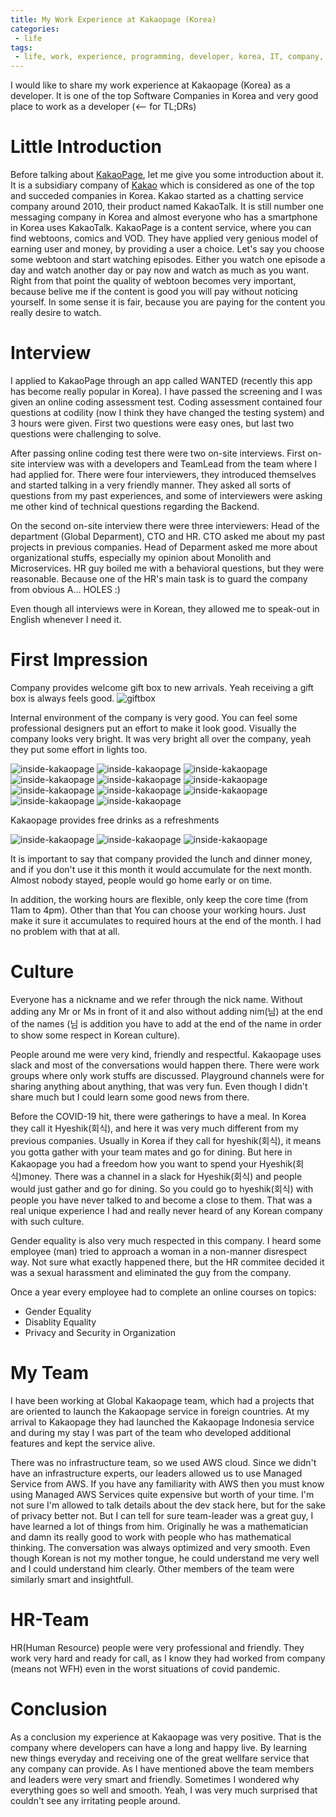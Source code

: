 ```yaml
---
title: My Work Experience at Kakaopage (Korea)
categories:
 - life
tags:
 - life, work, experience, programming, developer, korea, IT, company, microservice, monolithic, kakaopage, kakao, subsidiary company
---
```


I would like to share my work experience at Kakaopage (Korea) as a developer. It is one of the top Software Companies in Korea and very good place to work as a developer (<-- for TL;DRs)

# Little Introduction
Before talking about [KakaoPage](https://www.kakaocorp.com/service/KakaoPage?lang=en), let me give you some introduction about it. It is a subsidiary company of [Kakao](https://en.wikipedia.org/wiki/Kakao) which is considered as one of the top and succeded companies in Korea. Kakao started as a chatting service company around 2010, their product named KakaoTalk. It is still number one messaging company in Korea and almost everyone who has a smartphone in Korea uses KakaoTalk. KakaoPage is a content service, where you can find webtoons, comics and VOD. They have applied very genious model of earning user and money, by providing a user a choice. Let's say you choose some webtoon and start watching episodes. Either you watch one episode a day and watch another day or pay now and watch as much as you want. Right from that point the quality of webtoon becomes very important, because belive me if the content is good you will pay without noticing yourself. In some sense it is fair, because you are paying for the content you really desire to watch.

# Interview
I applied to KakaoPage through an app called WANTED (recently this app has become really popular in Korea). I have passed the screening and I was given an online coding assessment test. Coding assessment contained four questions at codility (now I think they have changed the testing system) and 3 hours were given. First two questions were easy ones, but last two questions were challenging to solve.

After passing online coding test there were two on-site interviews. First on-site interview was with a developers and TeamLead from the team where I had applied for. There were four interviewers, they introduced themselves and started talking in a very friendly manner. They asked all sorts of questions from my past experiences, and some of interviewers were asking me other kind of technical questions regarding the Backend.

On the second on-site interview there were three interviewers: Head of the department (Global Deparment), CTO and HR. CTO asked me about my past projects in previous companies. Head of Deparment asked me more about organizational stuffs, especially my opinion about Monolith and Microservices. HR guy boiled me with a behavioral questions, but they were reasonable. Because one of the HR's main task is to guard the company from obvious A... HOLES :)

Even though all interviews were in Korean, they allowed me to speak-out in English whenever I need it.

# First Impression
Company provides welcome gift box to new arrivals. Yeah receiving a gift box is always feels good. 
![giftbox](/assets/2020/kakaopage/giftbox.jpg)

Internal environment of the company is very good. You can feel some professional designers put an effort to make it look good. Visually the company looks very bright. It was very bright all over the company, yeah they put some effort in lights too.

![inside-kakaopage](/assets/2020/kakaopage/inside-kakaopage-0.jpg)
![inside-kakaopage](/assets/2020/kakaopage/inside-kakaopage-1.jpg)
![inside-kakaopage](/assets/2020/kakaopage/inside-kakaopage-2.jpg)
![inside-kakaopage](/assets/2020/kakaopage/inside-kakaopage-3.jpg)
![inside-kakaopage](/assets/2020/kakaopage/inside-kakaopage-4.jpg)
![inside-kakaopage](/assets/2020/kakaopage/inside-kakaopage-5.jpg)
![inside-kakaopage](/assets/2020/kakaopage/inside-kakaopage-6.jpg)
![inside-kakaopage](/assets/2020/kakaopage/inside-kakaopage-7.jpg)
![inside-kakaopage](/assets/2020/kakaopage/inside-kakaopage-8.jpg)
![inside-kakaopage](/assets/2020/kakaopage/inside-kakaopage-9.jpg)
![inside-kakaopage](/assets/2020/kakaopage/inside-kakaopage-10.jpg)

Kakaopage provides free drinks as a refreshments

![inside-kakaopage](/assets/2020/kakaopage/freedrinks-kakaopage-1.jpg)
![inside-kakaopage](/assets/2020/kakaopage/freedrinks-kakaopage-2.jpg)
![inside-kakaopage](/assets/2020/kakaopage/freedrinks-kakaopage-3.jpg)

It is important to say that company provided the lunch and dinner money, and if you don't use it this month it would accumulate for the next month. Almost nobody stayed, people would go home early or on time.

In addition, the working hours are flexible, only keep the core time (from 11am to 4pm). Other than that You can choose your working hours. Just make it sure it accumulates to required hours at the end of the month. I had no problem with that at all.

# Culture
Everyone has a nickname and we refer through the nick name. Without adding any Mr or Ms in front of it and also without adding nim(님) at the end of the names (님 is addition you have to add at the end of the name in order to show some respect in Korean culture).

People around me were very kind, friendly and respectful. Kakaopage uses slack and most of the conversations would happen there. There were work groups where only work stuffs are discussed. Playground channels were for sharing anything about anything, that was very fun. Even though I didn't share much but I could learn some good news from there.

Before the COVID-19 hit, there were gatherings to have a meal. In Korea they call it Hyeshik(회식), and here it was very much different from my previous companies. Usually in Korea if they call for hyeshik(회식), it means you gotta gather with your team mates and go for dining. But here in Kakaopage you had a freedom how you want to spend your Hyeshik(회식)money. There was a channel in a slack for Hyeshik(회식) and people would just gather and go for dining. So you could go to hyeshik(회식) with people you have never talked to and become a close to them. That was a real unique experience I had and really never heard of any Korean company with such culture.

Gender equality is also very much respected in this company. I heard some employee (man) tried to approach a woman in a non-manner disrespect way. Not sure what exactly happened there, but the HR commitee decided it was a sexual harassment and eliminated the guy from the company. 

Once a year every employee had to complete an online courses on topics: 
- Gender Equality
- Disablity Equality
- Privacy and Security in Organization

# My Team
I have been working at Global Kakaopage team, which had a projects that are oriented to launch the Kakaopage service in foreign countries. At my arrival to Kakaopage they had launched the Kakaopage Indonesia service and during my stay I was part of the team who developed additional features and kept the service alive. 

There was no infrastructure team, so we used AWS cloud. Since we didn't have an infrastructure experts, our leaders allowed us to use Managed Service from AWS. If you have any familiarity with AWS then you must know using Managed AWS Services quite expensive but worth of your time. I'm not sure I'm allowed to talk details about the dev stack here, but for the sake of privacy better not. But I can tell for sure team-leader was a great guy, I have learned a lot of things from him. Originally he was a mathematician and damn its really good to work with people who has mathematical thinking. The conversation was always optimized and very smooth. Even though Korean is not my mother tongue, he could understand me very well and I could understand him clearly. Other members of the team were similarly smart and insightfull.

# HR-Team
HR(Human Resource) people were very professional and friendly. They work very hard and ready for call, as I know they had worked from company (means not WFH) even in the worst situations of covid pandemic.

# Conclusion
As a conclusion my experience at Kakaopage was very positive. That is the company where developers can have a long and happy live. By learning new things everyday and receiving one of the great wellfare service that any company can provide. As I have mentioned above the team members and leaders were very smart and friendly. Sometimes I wondered why everything goes so well and smooth. Yeah, I was very much surprised that couldn't see any irritating people around.
